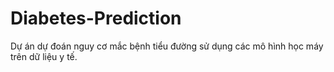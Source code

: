 # Diabetes-Prediction
Dự án dự đoán nguy cơ mắc bệnh tiểu đường sử dụng các mô hình học máy trên dữ liệu y tế.
